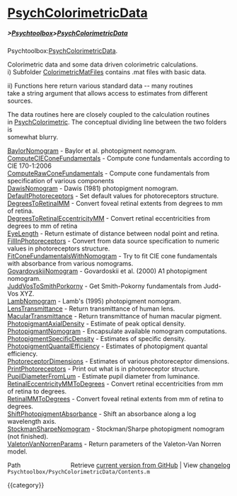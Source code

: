 # [PsychColorimetricData](PsychColorimetricData)
##### >[Psychtoolbox](Psychtoolbox)>[PsychColorimetricData](PsychColorimetricData)

Psychtoolbox:[PsychColorimetricData](PsychColorimetricData).  
  
Colorimetric data and some data driven colorimetric calculations.  
  i) Subfolder [ColorimetricMatFiles](ColorimetricMatFiles) contains .mat files with basic data.  
  
  ii) Functions here return various standard data -- many routines  
  take a string argument that allows access to estimates from different  
  sources.  
  
The data routines here are closely coupled to the calculation routines  
in [PsychColorimetric](PsychColorimetric).  The conceptual dividing line between the two folders is  
somewhat blurry.  
  
  
  [BaylorNomogram](BaylorNomogram)            - Baylor et al. photopigment nomogram.  
  [ComputeCIEConeFundamentals](ComputeCIEConeFundamentals) - Compute cone fundamentals according to CIE 170-1:2006  
  [ComputeRawConeFundamentals](ComputeRawConeFundamentals) - Compute cone fundamentals from specification of various components  
  [DawisNomogram](DawisNomogram)             - Dawis (1981) photopigment nomogram.  
  [DefaultPhotoreceptors](DefaultPhotoreceptors)     - Set default values for photoreceptors structure.  
  [DegreesToRetinalMM](DegreesToRetinalMM)        - Convert foveal retinal extents from degrees to mm of retina.  
  [DegreesToRetinalEccentricityMM](DegreesToRetinalEccentricityMM) - Convert retinal eccentricities from degrees to mm of retina  
  [EyeLength](EyeLength)                 - Return estimate of distance between nodal point and retina.  
  [FillInPhotoreceptors](FillInPhotoreceptors)      - Convert from data source specification to numeric values in photoreceptors structure.  
  [FitConeFundamentalsWithNomogram](FitConeFundamentalsWithNomogram) - Try to fit CIE cone fundamentals with absorbance from various nomograms.  
  [GovardovskiiNomogram](GovardovskiiNomogram)      - Govardoskii et al. (2000) A1 photopigment nomogram.  
  [JuddVosToSmithPorkorny](JuddVosToSmithPorkorny)    - Get Smith-Pokorny fundamentals from Judd-Vos XYZ.  
  [LambNomogram](LambNomogram)              - Lamb's (1995) photopigment nomogram.  
  [LensTransmittance](LensTransmittance)         - Return transmittance of human lens.  
  [MacularTransmittance](MacularTransmittance)      - Return transmittance of human macular pigment.  
  [PhotopigmantAxialDensity](PhotopigmantAxialDensity)  - Estimate of peak optical density.  
  [PhotopigmantNomogram](PhotopigmantNomogram)      - Encapsulate available nomogram computations.  
  [PhotopigmentSpecificDensity](PhotopigmentSpecificDensity) - Estimates of specific density.  
  [PhotopigmentQuantalEfficiency](PhotopigmentQuantalEfficiency) - Estimates of photopigment quantal efficiency.  
  [PhotoreceptorDimensions](PhotoreceptorDimensions)   - Estimates of various photoreceptor dimensions.  
  [PrintPhotoreceptors](PrintPhotoreceptors)       - Print out what is in photoreceptor structure.  
  [PupilDiameterFromLum](PupilDiameterFromLum)      - Estimate pupil diameter from luminance.  
  [RetinalEccentricityMMToDegrees](RetinalEccentricityMMToDegrees) - Convert retinal eccentricities from mm of retina to degrees.  
  [RetinalMMToDegrees](RetinalMMToDegrees)        - Convert foveal retinal extents from mm of retina to degrees.  
  [ShiftPhotopigmentAbsorbance](ShiftPhotopigmentAbsorbance) - Shift an absorbance along a log wavelength axis.  
  [StockmanSharpeNomogram](StockmanSharpeNomogram)    - Stockman/Sharpe photopigment nomogram (not finished).  
  [ValetonVanNorrenParams](ValetonVanNorrenParams)    - Return parameters of the Valeton-Van Norren model.  




<div class="code_header" style="text-align:right;">
  <span style="float:left;">Path&nbsp;&nbsp;</span> <span class="counter">Retrieve <a href=
  "https://raw.github.com/Psychtoolbox-3/Psychtoolbox-3/beta/Psychtoolbox/PsychColorimetricData/Contents.m">current version from GitHub</a> | View <a href=
  "https://github.com/Psychtoolbox-3/Psychtoolbox-3/commits/beta/Psychtoolbox/PsychColorimetricData/Contents.m">changelog</a></span>
</div>
<div class="code">
  <code>Psychtoolbox/PsychColorimetricData/Contents.m</code>
</div>

{{category}}